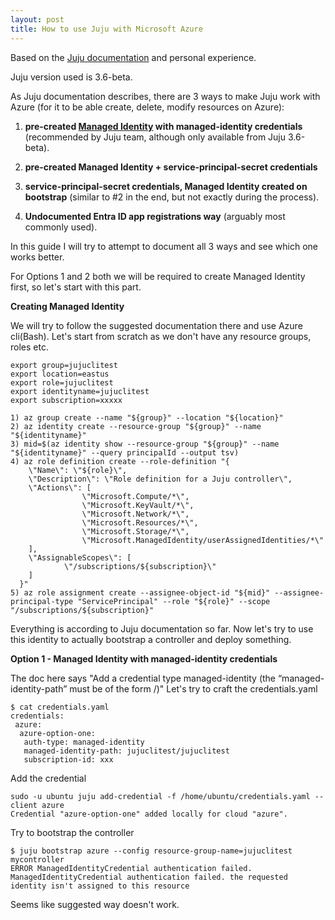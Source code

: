 ```yaml
---
layout: post
title: How to use Juju with Microsoft Azure
---
```


Based on the [Juju documentation](https://juju.is/docs/juju/microsoft-azure) and personal experience.

Juju version used is 3.6-beta.

As Juju documentation describes, there are 3 ways to make Juju work with Azure
(for it to be able create, delete, modify resources on Azure):

1. **pre-created [Managed Identity](https://learn.microsoft.com/en-us/entra/identity/managed-identities-azure-resources/overview) with managed-identity credentials** (recommended by Juju team, although only available from Juju 3.6-beta).
2. **pre-created Managed Identity + service-principal-secret credentials**
   
3. **service-principal-secret credentials, Managed Identity created on bootstrap** (similar to #2 in the end, but not exactly during the process).

4. **Undocumented Entra ID app registrations way** (arguably most commonly used).

In this guide I will try to attempt to document all 3 ways and see which one works better.

For Options 1 and 2 both we will be required to create Managed Identity first, so let's start with this part.

**Creating Managed Identity**

We will try to follow the suggested documentation there and use Azure cli(Bash).
Let's start from scratch as we don't have any resource groups, roles etc.

```
export group=jujuclitest
export location=eastus
export role=jujuclitest
export identityname=jujuclitest
export subscription=xxxxx
```

```
1) az group create --name "${group}" --location "${location}"
2) az identity create --resource-group "${group}" --name "${identityname}"
3) mid=$(az identity show --resource-group "${group}" --name "${identityname}" --query principalId --output tsv)
4) az role definition create --role-definition "{
  	\"Name\": \"${role}\",
  	\"Description\": \"Role definition for a Juju controller\",
  	\"Actions\": [
            	\"Microsoft.Compute/*\",
            	\"Microsoft.KeyVault/*\",
            	\"Microsoft.Network/*\",
            	\"Microsoft.Resources/*\",
            	\"Microsoft.Storage/*\",
            	\"Microsoft.ManagedIdentity/userAssignedIdentities/*\"
  	],
  	\"AssignableScopes\": [
        	\"/subscriptions/${subscription}\"
  	]
  }"
5) az role assignment create --assignee-object-id "${mid}" --assignee-principal-type "ServicePrincipal" --role "${role}" --scope "/subscriptions/${subscription}"
```
Everything is according to Juju documentation so far.
Now let's try to use this identity to actually bootstrap a controller and deploy something.

**Option 1 - Managed Identity with managed-identity credentials**

The doc here says "Add a credential type managed-identity 
(the “managed-identity-path” must be of the form <resourcegroup>/<identityname>)"
Let's try to craft the credentials.yaml
```
$ cat credentials.yaml
credentials:
 azure:
  azure-option-one:
   auth-type: managed-identity
   managed-identity-path: jujuclitest/jujuclitest
   subscription-id: xxx
```

Add the credential
```
sudo -u ubuntu juju add-credential -f /home/ubuntu/credentials.yaml --client azure
Credential "azure-option-one" added locally for cloud "azure".
```

Try to bootstrap the controller
```
$ juju bootstrap azure --config resource-group-name=jujuclitest mycontroller
ERROR ManagedIdentityCredential authentication failed. ManagedIdentityCredential authentication failed. the requested identity isn't assigned to this resource
```
Seems like suggested way doesn't work.




